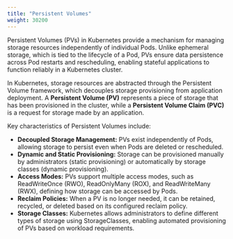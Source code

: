 ```yaml
---
title: "Persistent Volumes"
weight: 30200
---
```


Persistent Volumes (PVs) in Kubernetes provide a mechanism for managing storage resources independently of individual Pods. Unlike ephemeral storage, which is tied to the lifecycle of a Pod, PVs ensure data persistence across Pod restarts and rescheduling, enabling stateful applications to function reliably in a Kubernetes cluster.

In Kubernetes, storage resources are abstracted through the Persistent Volume framework, which decouples storage provisioning from application deployment. A **Persistent Volume (PV)** represents a piece of storage that has been provisioned in the cluster, while a **Persistent Volume Claim (PVC)** is a request for storage made by an application.

Key characteristics of Persistent Volumes include:

- **Decoupled Storage Management:** PVs exist independently of Pods, allowing storage to persist even when Pods are deleted or rescheduled.
- **Dynamic and Static Provisioning:** Storage can be provisioned manually by administrators (static provisioning) or automatically by storage classes (dynamic provisioning).
- **Access Modes:** PVs support multiple access modes, such as ReadWriteOnce (RWO), ReadOnlyMany (ROX), and ReadWriteMany (RWX), defining how storage can be accessed by Pods.
- **Reclaim Policies:** When a PV is no longer needed, it can be retained, recycled, or deleted based on its configured reclaim policy.
- **Storage Classes:** Kubernetes allows administrators to define different types of storage using StorageClasses, enabling automated provisioning of PVs based on workload requirements.
